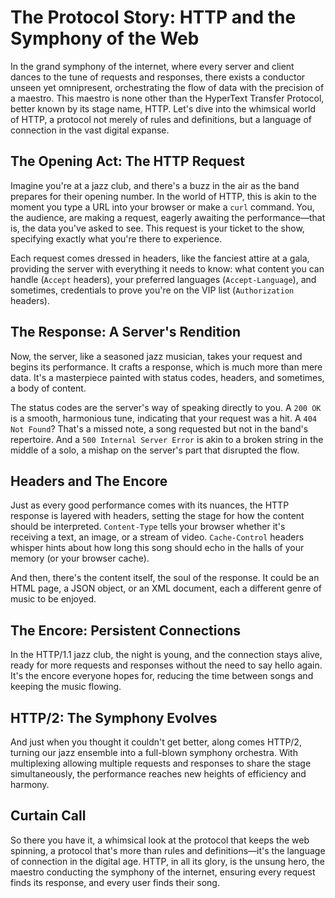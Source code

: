 # The Protocol Story: HTTP and the Symphony of the Web

In the grand symphony of the internet, where every server and client dances to the tune of requests and responses, there exists a conductor unseen yet omnipresent, orchestrating the flow of data with the precision of a maestro. This maestro is none other than the HyperText Transfer Protocol, better known by its stage name, HTTP. Let's dive into the whimsical world of HTTP, a protocol not merely of rules and definitions, but a language of connection in the vast digital expanse.

## The Opening Act: The HTTP Request
Imagine you're at a jazz club, and there's a buzz in the air as the band prepares for their opening number. In the world of HTTP, this is akin to the moment you type a URL into your browser or make a `curl` command. You, the audience, are making a request, eagerly awaiting the performance—that is, the data you've asked to see. This request is your ticket to the show, specifying exactly what you're there to experience.

Each request comes dressed in headers, like the fanciest attire at a gala, providing the server with everything it needs to know: what content you can handle (`Accept` headers), your preferred languages (`Accept-Language`), and sometimes, credentials to prove you're on the VIP list (`Authorization` headers).

## The Response: A Server's Rendition
Now, the server, like a seasoned jazz musician, takes your request and begins its performance. It crafts a response, which is much more than mere data. It's a masterpiece painted with status codes, headers, and sometimes, a body of content. 

The status codes are the server's way of speaking directly to you. A `200 OK` is a smooth, harmonious tune, indicating that your request was a hit. A `404 Not Found`? That's a missed note, a song requested but not in the band's repertoire. And a `500 Internal Server Error` is akin to a broken string in the middle of a solo, a mishap on the server's part that disrupted the flow.

## Headers and The Encore
Just as every good performance comes with its nuances, the HTTP response is layered with headers, setting the stage for how the content should be interpreted. `Content-Type` tells your browser whether it's receiving a text, an image, or a stream of video. `Cache-Control` headers whisper hints about how long this song should echo in the halls of your memory (or your browser cache).

And then, there's the content itself, the soul of the response. It could be an HTML page, a JSON object, or an XML document, each a different genre of music to be enjoyed.

## The Encore: Persistent Connections
In the HTTP/1.1 jazz club, the night is young, and the connection stays alive, ready for more requests and responses without the need to say hello again. It's the encore everyone hopes for, reducing the time between songs and keeping the music flowing.

## HTTP/2: The Symphony Evolves
And just when you thought it couldn't get better, along comes HTTP/2, turning our jazz ensemble into a full-blown symphony orchestra. With multiplexing allowing multiple requests and responses to share the stage simultaneously, the performance reaches new heights of efficiency and harmony.

## Curtain Call
So there you have it, a whimsical look at the protocol that keeps the web spinning, a protocol that's more than rules and definitions—it's the language of connection in the digital age. HTTP, in all its glory, is the unsung hero, the maestro conducting the symphony of the internet, ensuring every request finds its response, and every user finds their song.